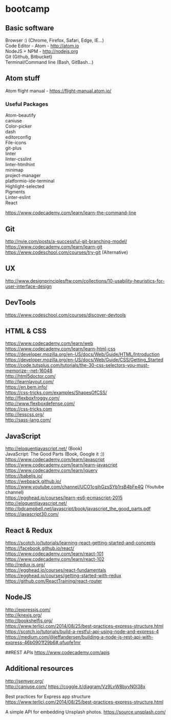 # bootcamp
## Basic software
Browser :) (Chrome, Firefox, Safari, Edge, IE...)  
Code Editor - Atom - http://atom.io  
NodeJS + NPM - http://nodejs.org  
Git (Github, Bitbucket)  
Terminal/Command line (Bash, GitBash...)  

## Atom stuff
Atom flight manual - https://flight-manual.atom.io/
### Useful Packages
Atom-beautify  
caniuse  
Color-picker  
dash  
editorconfig  
File-icons  
git-plus  
linter  
linter-csslint  
linter-htmlhint  
minimap  
project-manager  
platformio-ide-terminal  
Highlight-selected  
Pigments  
Linter-eslint  
React  

https://www.codecademy.com/learn/learn-the-command-line

## Git
http://nvie.com/posts/a-successful-git-branching-model/  
https://www.codecademy.com/learn/learn-git  
https://www.codeschool.com/courses/try-git (Alternative)  

## UX
http://www.designprinciplesftw.com/collections/10-usability-heuristics-for-user-interface-design

## DevTools
https://www.codeschool.com/courses/discover-devtools

## HTML & CSS
https://www.codecademy.com/learn/web  
https://www.codecademy.com/learn/learn-html-css  
https://developer.mozilla.org/en-US/docs/Web/Guide/HTML/Introduction  
https://developer.mozilla.org/en-US/docs/Web/Guide/CSS/Getting_Started  
https://code.tutsplus.com/tutorials/the-30-css-selectors-you-must-memorize--net-16048  
http://html5doctor.com/  
http://learnlayout.com/  
https://en.bem.info/  
https://css-tricks.com/examples/ShapesOfCSS/  
http://flexboxfroggy.com/  
http://www.flexboxdefense.com/  
https://css-tricks.com  
http://lesscss.org/  
http://sass-lang.com/  

## JavaScript
http://eloquentjavascript.net/ (Book)  
JavaScript: The Good Parts (Book, Google it :))  
https://www.codecademy.com/learn/javascript  
https://www.codecademy.com/learn/learn-javascript  
https://www.codecademy.com/learn/jquery  
https://babeljs.io/  
https://webpack.github.io/  
https://www.youtube.com/channel/UCO1cgjhGzsSYb1rsB4bFe4Q (Youtube channel)  
https://egghead.io/courses/learn-es6-ecmascript-2015  
http://eloquentjavascript.net/
http://bdcampbell.net/javascript/book/javascript_the_good_parts.pdf
https://javascript30.com/

## React & Redux
https://scotch.io/tutorials/learning-react-getting-started-and-concepts  
https://facebook.github.io/react/  
https://www.codecademy.com/learn/react-101  
https://www.codecademy.com/learn/react-102  
http://redux.js.org/  
https://egghead.io/courses/react-fundamentals  
https://egghead.io/courses/getting-started-with-redux  
https://github.com/ReactTraining/react-router  

## NodeJS
http://expressjs.com/  
http://knexjs.org/  
http://bookshelfjs.org/  
https://www.terlici.com/2014/08/25/best-practices-express-structure.html  
https://scotch.io/tutorials/build-a-restful-api-using-node-and-express-4  
https://medium.com/@jeffandersen/building-a-node-js-rest-api-with-express-46b0901f29b6#.qfuofe1mr  

##REST APIs
https://www.codecademy.com/apis  


## Additional resources
http://semver.org/  
http://caniuse.com/
https://coggle.it/diagram/Vz9LvW8byvN0I38x


Best practices for Express app structure
https://www.terlici.com/2014/08/25/best-practices-express-structure.html


A simple API for embedding Unsplash photos.
https://source.unsplash.com/
